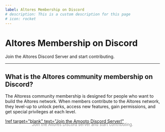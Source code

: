 ```yaml
---
label: Altores Membership on Discord
# description: This is a custom description for this page
# icon: rocket
---
```


# Altores Membership on Discord

Join the Altores Discord Server and start contributing.

---

## What is the Altores community membership on Discord?

The Altoress community membership is designed for people who want to build the Altores network. When members contribute to the Altores network, they level-up to unlock perks, access new features, gain permissions, and get special privileges at each level.


[!ref target="blank" text="Join the Amooto Discord Server!"](https://discord.gg)
<div align="center" style="margin-top: -20px; opacity: 0.5"><font size="2">Join the Altores Discord server and start contributing.</font></div>